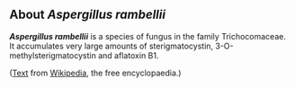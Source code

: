 About *Aspergillus rambellii* 
-----------------------------



***Aspergillus rambellii*** is a species of fungus in the family
Trichocomaceae. It accumulates very large amounts of sterigmatocystin,
3-O-methylsterigmatocystin and aflatoxin B1.

([Text](http://en.wikipedia.org/wiki/Aspergillus_rambellii) from
[Wikipedia](http://en.wikipedia.org/), the free encyclopaedia.)
